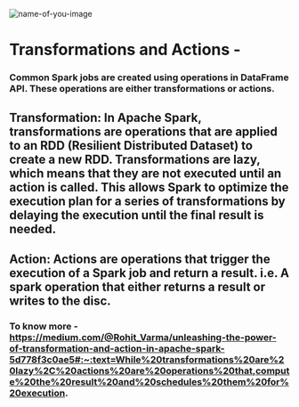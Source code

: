 ![name-of-you-image](https://miro.medium.com/v2/resize:fit:1400/format:webp/0*kGd77SnPU7i8gjtl.png)

# Transformations and Actions - 
### Common Spark jobs are created using operations in DataFrame API. These operations are either transformations or actions.

## Transformation: In Apache Spark, transformations are operations that are applied to an RDD (Resilient Distributed Dataset) to create a new RDD. Transformations are lazy, which means that they are not executed until an action is called. This allows Spark to optimize the execution plan for a series of transformations by delaying the execution until the final result is needed.

## Action: Actions are operations that trigger the execution of a Spark job and return a result. i.e. A spark operation that either returns a result or writes to the disc.

### To know more - https://medium.com/@Rohit_Varma/unleashing-the-power-of-transformation-and-action-in-apache-spark-5d778f3c0ae5#:~:text=While%20transformations%20are%20lazy%2C%20actions%20are%20operations%20that,compute%20the%20result%20and%20schedules%20them%20for%20execution.
